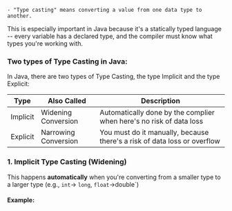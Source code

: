     - "Type casting" means converting a value from one data type to another.

This is especially important in Java because it's a statically typed language -- every variable has a declared
type, and the compiler must know what types you're working with.

### Two types of Type Casting in Java:

In Java, there are two types of Type Casting, the type Implicit and the type Explicit:

|  Type        |  Also Called        |  Description       |
|--------------|---------------------|--------------------|
|  Implicit    |  Widening Conversion|  Automatically done by the complier when here's no risk  of data loss|
|  Explicit    |  Narrowing Conversion|  You must do it manually, because there's a risk of data loss or overflow|

### 1. Implicit Type Casting (Widening)

This happens **automatically** when you're converting from a smaller type to a larger type (e.g., `int`-> `long`, `float`->double`)

#### Example:

